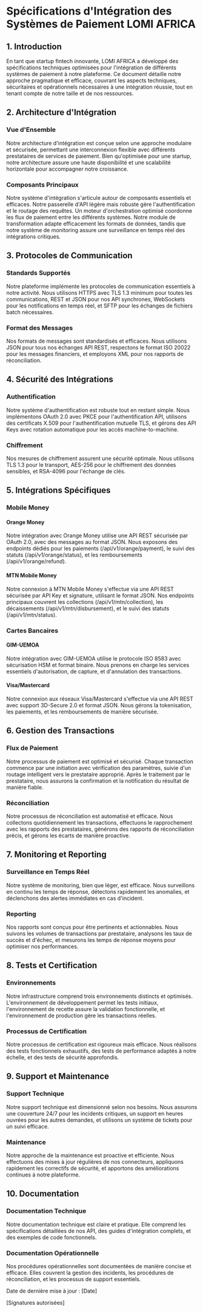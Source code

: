 # Spécifications d'Intégration des Systèmes de Paiement LOMI AFRICA

## 1. Introduction

En tant que startup fintech innovante, LOMI AFRICA a développé des spécifications techniques optimisées pour l'intégration de différents systèmes de paiement à notre plateforme. Ce document détaille notre approche pragmatique et efficace, couvrant les aspects techniques, sécuritaires et opérationnels nécessaires à une intégration réussie, tout en tenant compte de notre taille et de nos ressources.

## 2. Architecture d'Intégration

### Vue d'Ensemble

Notre architecture d'intégration est conçue selon une approche modulaire et sécurisée, permettant une interconnexion flexible avec différents prestataires de services de paiement. Bien qu'optimisée pour une startup, notre architecture assure une haute disponibilité et une scalabilité horizontale pour accompagner notre croissance.

### Composants Principaux

Notre système d'intégration s'articule autour de composants essentiels et efficaces. Notre passerelle d'API légère mais robuste gère l'authentification et le routage des requêtes. Un moteur d'orchestration optimisé coordonne les flux de paiement entre les différents systèmes. Notre module de transformation adapte efficacement les formats de données, tandis que notre système de monitoring assure une surveillance en temps réel des intégrations critiques.

## 3. Protocoles de Communication

### Standards Supportés

Notre plateforme implémente les protocoles de communication essentiels à notre activité. Nous utilisons HTTPS avec TLS 1.3 minimum pour toutes les communications, REST et JSON pour nos API synchrones, WebSockets pour les notifications en temps réel, et SFTP pour les échanges de fichiers batch nécessaires.

### Format des Messages

Nos formats de messages sont standardisés et efficaces. Nous utilisons JSON pour tous nos échanges API REST, respectons le format ISO 20022 pour les messages financiers, et employons XML pour nos rapports de réconciliation.

## 4. Sécurité des Intégrations

### Authentification

Notre système d'authentification est robuste tout en restant simple. Nous implémentons OAuth 2.0 avec PKCE pour l'authentification API, utilisons des certificats X.509 pour l'authentification mutuelle TLS, et gérons des API Keys avec rotation automatique pour les accès machine-to-machine.

### Chiffrement

Nos mesures de chiffrement assurent une sécurité optimale. Nous utilisons TLS 1.3 pour le transport, AES-256 pour le chiffrement des données sensibles, et RSA-4096 pour l'échange de clés.

## 5. Intégrations Spécifiques

### Mobile Money

#### Orange Money
Notre intégration avec Orange Money utilise une API REST sécurisée par OAuth 2.0, avec des messages au format JSON. Nous exposons des endpoints dédiés pour les paiements (/api/v1/orange/payment), le suivi des statuts (/api/v1/orange/status), et les remboursements (/api/v1/orange/refund).

#### MTN Mobile Money
Notre connexion à MTN Mobile Money s'effectue via une API REST sécurisée par API Key et signature, utilisant le format JSON. Nos endpoints principaux couvrent les collections (/api/v1/mtn/collection), les décaissements (/api/v1/mtn/disbursement), et le suivi des statuts (/api/v1/mtn/status).

### Cartes Bancaires

#### GIM-UEMOA
Notre intégration avec GIM-UEMOA utilise le protocole ISO 8583 avec sécurisation HSM et format binaire. Nous prenons en charge les services essentiels d'autorisation, de capture, et d'annulation des transactions.

#### Visa/Mastercard
Notre connexion aux réseaux Visa/Mastercard s'effectue via une API REST avec support 3D-Secure 2.0 et format JSON. Nous gérons la tokenisation, les paiements, et les remboursements de manière sécurisée.

## 6. Gestion des Transactions

### Flux de Paiement

Notre processus de paiement est optimisé et sécurisé. Chaque transaction commence par une initiation avec vérification des paramètres, suivie d'un routage intelligent vers le prestataire approprié. Après le traitement par le prestataire, nous assurons la confirmation et la notification du résultat de manière fiable.

### Réconciliation

Notre processus de réconciliation est automatisé et efficace. Nous collectons quotidiennement les transactions, effectuons le rapprochement avec les rapports des prestataires, générons des rapports de réconciliation précis, et gérons les écarts de manière proactive.

## 7. Monitoring et Reporting

### Surveillance en Temps Réel

Notre système de monitoring, bien que léger, est efficace. Nous surveillons en continu les temps de réponse, détectons rapidement les anomalies, et déclenchons des alertes immédiates en cas d'incident.

### Reporting

Nos rapports sont conçus pour être pertinents et actionnables. Nous suivons les volumes de transactions par prestataire, analysons les taux de succès et d'échec, et mesurons les temps de réponse moyens pour optimiser nos performances.

## 8. Tests et Certification

### Environnements

Notre infrastructure comprend trois environnements distincts et optimisés. L'environnement de développement permet les tests initiaux, l'environnement de recette assure la validation fonctionnelle, et l'environnement de production gère les transactions réelles.

### Processus de Certification

Notre processus de certification est rigoureux mais efficace. Nous réalisons des tests fonctionnels exhaustifs, des tests de performance adaptés à notre échelle, et des tests de sécurité approfondis.

## 9. Support et Maintenance

### Support Technique

Notre support technique est dimensionné selon nos besoins. Nous assurons une couverture 24/7 pour les incidents critiques, un support en heures ouvrées pour les autres demandes, et utilisons un système de tickets pour un suivi efficace.

### Maintenance

Notre approche de la maintenance est proactive et efficiente. Nous effectuons des mises à jour régulières de nos connecteurs, appliquons rapidement les correctifs de sécurité, et apportons des améliorations continues à notre plateforme.

## 10. Documentation

### Documentation Technique

Notre documentation technique est claire et pratique. Elle comprend les spécifications détaillées de nos API, des guides d'intégration complets, et des exemples de code fonctionnels.

### Documentation Opérationnelle

Nos procédures opérationnelles sont documentées de manière concise et efficace. Elles couvrent la gestion des incidents, les procédures de réconciliation, et les processus de support essentiels.

Date de dernière mise à jour : [Date]

[Signatures autorisées] 